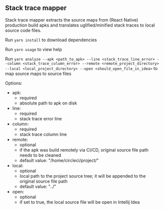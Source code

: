 ## Stack trace mapper

Stack trace mapper extracts the source maps from (React Native) production build apks and translates uglified/minified stack traces to local source code files.

Run `yarn install` to download dependencies

Run `yarn usage` to view help

Run `yarn analyze --apk <path_to_apk> --line <stack_trace_line_error> --column <stack_trace_column_error> --remote <remote_project_directory> --local <local_project_directory> --open <should_open_file_in_idea>` to map source maps to source files

Options:
 - apk:
    - required
    - absolute path to apk on disk
 - line:
    - required
    - stack trace error line
 - column:
    - required
    - stack trace column line
 - remote:
    - optional
    - if the apk was build remotely via CI/CD, original source file path needs to be cleaned
    - default value: "/home/circleci/project/"
 - local:
    - optional
    - local path to the project source tree; it will be appended to the original source file path
    - default value: "../"
 - open:
    - optional
    - if set to true, the local source file will be open in Intellij Idea
